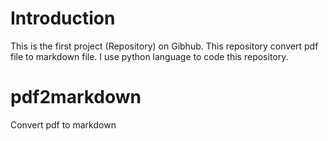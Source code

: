 # Introduction
This is the first project (Repository) on Gibhub. This repository convert pdf file to markdown file. I use python language to code this repository.
# pdf2markdown
Convert pdf to markdown
